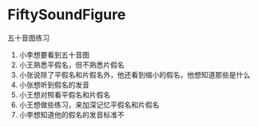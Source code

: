 # FiftySoundFigure
五十音图练习


1. 小李想要看到五十音图
2. 小王熟悉平假名，但不熟悉片假名
3. 小张说除了平假名和片假名外，他还看到缩小的假名，他想知道那些是什么
4. 小张想听到假名的发音
5. 小王想对照看平假名和片假名
6. 小王想做些练习，来加深记忆平假名和片假名
7. 小李想知道他的假名的发音标准不
